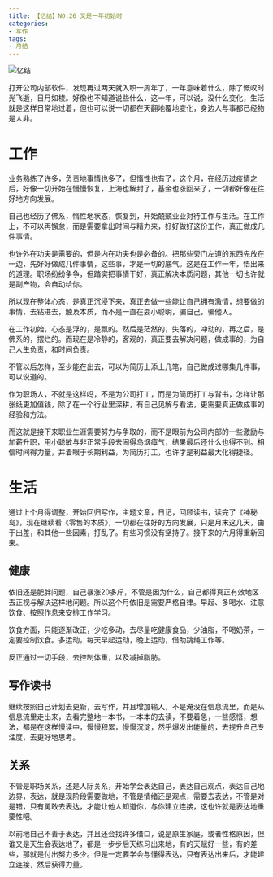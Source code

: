 ```yaml
---
title: 【忆结】NO.26 又是一年初始时
categories:
- 写作
tags: 
- 月结
---
```

![忆结](https://mmbiz.qpic.cn/mmbiz_jpg/0QDXOicLU8zosNuETia6bepZvGicm1BIba5jmUticaWibRy0TDGuWgTbKaiajdFNoBrcc9az5ehGP45DTVS9Lv8VMDJA/640?wx_fmt=jpeg&wxfrom=5&wx_lazy=1&wx_co=1)

打开公司内部软件，发现再过两天就入职一周年了，一年意味着什么，除了慨叹时光飞逝，日月如梭。好像也不知道说些什么，这一年，可以说，没什么变化，生活就是这样日常地过着，但也可以说一切都在天翻地覆地变化，身边人与事都已经物是人非。

# 工作

业务熟练了许多，负责地事情也多了，但惰性也有了，这个月，在经历过疫情之后，好像一切开始在慢慢恢复，上海也解封了，基金也涨回来了，一切都好像在往好地方向发展。

自己也经历了佛系，惰性地状态，恢复到，开始兢兢业业对待工作与生活。在工作上，不可以再懈怠，而是需要拿出时间与精力来，好好做好这份工作，真正做成几件事情。

也许外在功夫是需要的，但是内在功夫也是必备的。把那些旁门左道的东西先放在一边，先好好做成几件事情，这些事，才是一切的底气。这是在工作一年，悟出来的道理。职场纷纷争争，但踏实把事情干好，真正解决本质问题，其他一切也许就是副产物，会自动给你。

所以现在整体心态，是真正沉浸下来，真正去做一些能让自己拥有激情，想要做的事情，去钻进去，触及本质，而不是一直在耍小聪明，骗自己，骗他人。

在工作初始，心态是浮的，是飘的。然后是茫然的，失落的，冲动的，再之后，是佛系的，摆烂的。而现在是冷静的，客观的，真正要去解决问题，做成事的，为自己人生负责，和时间负责。

不管以后怎样，至少能在出去，可以为简历上添上几笔，自己做成过哪集几件事，可以说道的。

作为职场人，不就是这样吗，不是为公司打工，而是为简历打工与背书，怎样让那张纸更加值钱，除了在一个行业里深耕，有自己见解与看法，更需要真正做成事的经验和方法。

而这就是接下来职业生涯需要努力与争取的，而不是眼前为公司内部的一些激励与加薪升职，用小聪敏与非正常手段去闹得乌烟瘴气，结果最后还什么也得不到。相信时间得力量，并着眼于长期利益，为简历打工，也许才是利益最大化得捷径。

# 生活

通过上个月得调整，开始回归写作，主题文章，日记，回顾读书，读完了《神秘岛》，现在继续看《零售的本质》，一切都在往好的方向发展，只是月末这几天，由于出差，和其他一些因素，打乱了。有些习惯没有坚持了。接下来的六月得重新回来。

## 健康

依旧还是肥胖问题，自己暴涨20多斤，不管是因为什么，自己都得真正有效地区去正视与解决这样地问题。所以这个月依旧是需要严格自律。早起、多喝水、注意饮食、按照作息来安排工作学习。

饮食方面，只能逐渐改正，少吃多动，去尽量吃健康食品，少油脂，不喝奶茶，一定要控制饮食。多运动，每天早起运动，晚上运动，借助跳绳工作等。

反正通过一切手段，去控制体重，以及减掉脂肪。

## 写作读书

继续按照自己计划去更新，去写作，并且增加输入，不是淹没在信息流里，而是从信息流里走出来，去看完整地一本书，一本本的去读，不要着急，一些感悟，想法，都是在这样慢读中，慢慢积累，慢慢沉淀，然乎爆发出能量的，去提升自己专注度，去更好地思考。

## 关系

不管是职场关系，还是人际关系，开始学会表达自己，表达自己观点，表达自己地边界，表达，就是现阶段需要做地，不管是情绪还是观点，需要去表达，不管是对是错，只有勇敢去表达，才能让他人知道你，与你建立连接，这也许就是表达地重要性吧。

以前地自己不善于表达，并且还会找许多借口，说是原生家庭，或者性格原因，但谁又是天生会表达地了，都是一步步后天练习出来地，有的天赋好一些，有的差些，那就是付出努力多少。但是一定要学会与懂得表达，只有表达出来后，才能建立连接，然后获得力量。




